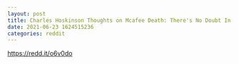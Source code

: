 ```yaml
--- 
layout: post 
title: Charles Hoskinson Thoughts on Mcafee Death: There's No Doubt In My Mind That Mcafee Had Demons That He Couldn't Resolve But Society Needs To Be More Accommodating For Those Who Need Help 
date: 2021-06-23 1624515236 
categories: reddit 
--- 
```

https://redd.it/o6v0do